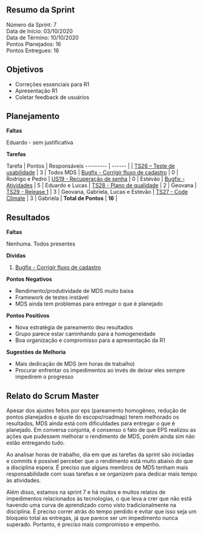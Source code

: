 
## Resumo da Sprint

Número da Sprint:  7<br>
Data de Início:  03/10/2020 <br>
Data de Término: 10/10/2020 <br>
Pontos Planejados:  16 <br>
Pontos Entregues:  16 <br>

## Objetivos

- Correções essenciais para R1
- Apresentação R1
- Coletar feedback de usuários

## Planejamento

**Faltas** 

Eduardo - sem justificativa

**Tarefas**

Tarefa   | Pontos | Responsáveis
--------- | ------ |
| [TS26 – Teste de usabilidade](https://github.com/fga-eps-mds/2020.1-Minacademy-Wiki/issues/66)         | 3  | Todos MDS
| [Bugfix - Corrigir fluxo de cadastro](https://github.com/fga-eps-mds/2020.1-Minacademy-Wiki/issues/55) | 0  | Rodrigo e Pedro
| [US19 - Recuperação de senha](https://github.com/fga-eps-mds/2020.1-Minacademy-Wiki/issues/60)         | 0  | Estevão
| [Bugfix - Atividades](https://github.com/fga-eps-mds/2020.1-Minacademy-Wiki/issues/67)                 | 5  | Eduardo e Lucas
| [TS28 - Plano de qualidade](https://github.com/fga-eps-mds/2020.1-Minacademy-Wiki/issues/69)           | 2  | Geovana
| [TS29 - Release 1](https://github.com/fga-eps-mds/2020.1-Minacademy-Wiki/issues/65)                    | 3  | Geovana, Gabriela, Lucas e Estevão
| [TS27 - Code Climate](https://github.com/fga-eps-mds/2020.1-Minacademy-Wiki/issues/68)                 | 3  | Gabriela 
| **Total de Pontos**                                                             | **16** |


## Resultados

**Faltas** 

Nenhuma. Todos presentes

**Dívidas**

1. [Bugfix - Corrigir fluxo de cadastro](https://github.com/fga-eps-mds/2020.1-Minacademy-Wiki/issues/55) 


**Pontos Negativos**

- Rendimento/produtividade de MDS muito baixa
- Framework de testes instável 
- MDS ainda tem problemas para entregar o que é planejado

**Pontos Positivos**

- Nova estratégia de pareamento deu resultados
- Grupo parece estar caminhando para a homogeneidade
- Boa organização e compromisso para a apresentação da R1


**Sugestões de Melhoria**

- Mais dedicação de MDS (em horas de trabalho)
- Procurar enfrentar os impedimentos ao invés de deixar eles sempre impedirem o progresso 

## Relato do Scrum Master

Apesar dos ajustes feitos por eps (pareamento homogêneo, redução de pontos planejados e ajuste do escopo/roadmap) terem melhorado os resultados, MDS ainda está com dificuldades para entregar o que é planejado. Em conversa conjunta, é consenso o fato de que EPS realizou as ações que pudessem melhorar o rendimento de MDS, porém ainda sim não estão entregando tudo.

Ao analisar horas de trabalho, dia em que as tarefas da sprint são iniciadas e commits é possível perceber que o rendimento está muito abaixo do que a disciplina espera. É preciso que alguns membros de MDS tenham mais responsabilidade com suas tarefas e se organizem para dedicar mais tempo às atividades.

Além disso, estamos na sprint 7 e há muitos e muitos relatos de impedimentos relacionados às tecnologias, o que leva a crer que não está havendo uma curva de aprendizado como visto tradicionalmente na disciplina. É preciso correr atrás do tempo perdido e evitar que isso seja um bloqueio total as entregas, já que parece ser um impedimento nunca superado. Portanto, é preciso mais compromisso e empenho.
